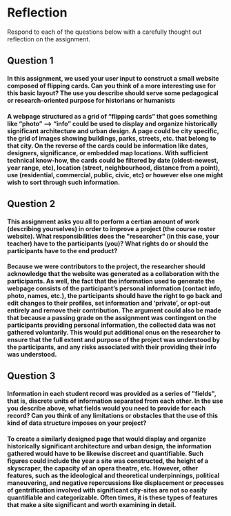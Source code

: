 # Reflection

Respond to each of the questions below with a carefully thought out reflection on the assignment.

## Question 1
#### In this assignment, we used your user input to construct a small website composed of flipping cards. Can you think of a more interesting use for this basic layout? The use you describe should serve some pedagogical or research-oriented purpose for historians or humanists

#### A webpage structured as a grid of “flipping cards” that goes something like “photo” —> “info” could be used to display and organize historically significant architecture and urban design. A page could be city specific, the grid of images showing buildings, parks, streets, etc. that belong to that city. On the reverse of the cards could be information like dates, designers, significance, or embedded map locations. With sufficient technical know-how, the cards could be filtered by date (oldest-newest, year range, etc), location (street, neighbourhood, distance from a point), use (residential, commercial, public, civic, etc) or however else one might wish to sort through such information.

## Question 2
#### This assignment asks you all to perform a certian amount of work (describing yourselves) in order to improve a project (the course roster website). What responsibilities does the "researcher" (in this case, your teacher) have to the participants (you)? What rights do or should the participants have to the end product? 

#### Because we were contributors to the project, the researcher should acknowledge that the website was generated as a collaboration with the participants. As well, the fact that the information used to generate the webpage consists of the participant’s personal information (contact info, photo, names, etc.), the participants should have the right to go back and edit changes to their profiles, set information and ‘private’, or opt-out entirely and remove their contribution. The argument could also be made that because a passing grade on the assignment was contingent on the participants providing personal information, the collected data was not gathered voluntarily. This would put additional onus on the researcher to ensure that the full extent and purpose of the project was understood by the participants, and any risks associated with their providing their info was understood.

## Question 3
#### Information in each student record was provided as a series of "fields", that is, discrete units of information separated from each other. In the use you describe above, what fields would you need to provide for each record? Can you think of any limitations or obstacles that the use of this kind of data structure imposes on your project?

#### To create a similarly designed page that would display and organize historically significant architecture and urban design, the information gathered would have to be likewise discreet and quantifiable. Such figures could include the year a site was constructed, the height of a skyscraper, the capacity of an opera theatre, etc. However, other features, such as the ideological and theoretical underpinnings, political maneuvering, and negative repercussions like displacement or processes of gentrification involved with significant city-sites are not so easily quantifiable and categorizable. Often times, it is these types of features that make a site significant and worth examining in detail.